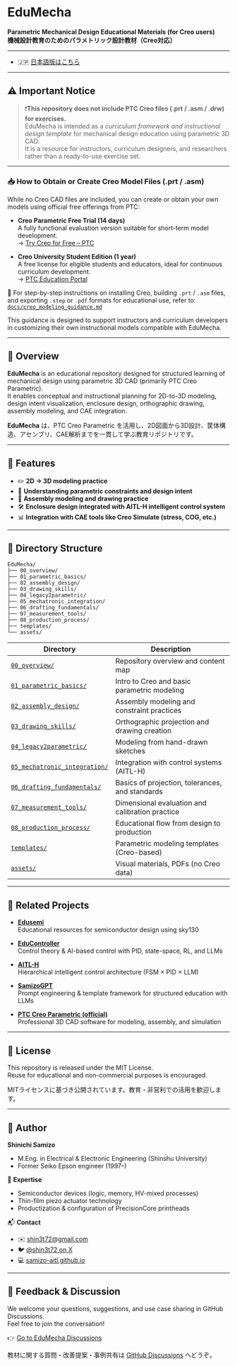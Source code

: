# EduMecha

**Parametric Mechanical Design Educational Materials (for Creo users)**  
**機械設計教育のためのパラメトリック設計教材（Creo対応）**

---

- 🇯🇵 [日本語版はこちら](./README.md)

---

## ⚠️ Important Notice

> ❗️**This repository does not include PTC Creo files (.prt / .asm / .drw) for exercises.**  
> EduMecha is intended as a *curriculum framework and instructional design template* for mechanical design education using parametric 3D CAD.  
> It is a resource for instructors, curriculum designers, and researchers rather than a ready-to-use exercise set.

---

### 📥 How to Obtain or Create Creo Model Files (.prt / .asm)

While no Creo CAD files are included, you can create or obtain your own models using official free offerings from PTC:

- **Creo Parametric Free Trial (14 days)**  
  A fully functional evaluation version suitable for short-term model development.  
  → [Try Creo for Free – PTC](https://www.ptc.com/en/try-and-buy/free-trials)

- **Creo University Student Edition (1 year)**  
  A free license for eligible students and educators, ideal for continuous curriculum development.  
  → [PTC Education Portal](https://www.ptc.com/en/education/free-software/creo-university-download)

📄 For step-by-step instructions on installing Creo, building `.prt` / `.asm` files, and exporting `.step` or `.pdf` formats for educational use, refer to:  
[`docs/creo_modeling_guidance.md`](./docs/creo_modeling_guidance.md)

This guidance is designed to support instructors and curriculum developers in customizing their own instructional models compatible with EduMecha.

---

## 📘 Overview

**EduMecha** is an educational repository designed for structured learning of mechanical design using parametric 3D CAD (primarily PTC Creo Parametric).  
It enables conceptual and instructional planning for 2D-to-3D modeling, design intent visualization, enclosure design, orthographic drawing, assembly modeling, and CAE integration.

**EduMecha** は、PTC Creo Parametric を活用し、2D図面から3D設計、筐体構造、アセンブリ、CAE解析までを一貫して学ぶ教育リポジトリです。

---

## 🔧 Features

- ✏️ **2D → 3D modeling practice**  
- 📐 **Understanding parametric constraints and design intent**  
- 🧩 **Assembly modeling and drawing practice**  
- 🛠 **Enclosure design integrated with AITL-H intelligent control system**  
- 📊 **Integration with CAE tools like Creo Simulate (stress, COG, etc.)**

---

## 🧱 Directory Structure

```text
EduMecha/
├── 00_overview/                 
├── 01_parametric_basics/        
├── 02_assembly_design/          
├── 03_drawing_skills/           
├── 04_legacy2parametric/        
├── 05_mechatronic_integration/  
├── 06_drafting_fundamentals/    
├── 07_measurement_tools/        
├── 08_production_process/       
├── templates/                   
└── assets/                      
```

| Directory | Description |
|-----------|-------------|
| [`00_overview/`](./00_overview/)                 | Repository overview and content map |
| [`01_parametric_basics/`](./01_parametric_basics/)        | Intro to Creo and basic parametric modeling |
| [`02_assembly_design/`](./02_assembly_design/)          | Assembly modeling and constraint practices |
| [`03_drawing_skills/`](./03_drawing_skills/)           | Orthographic projection and drawing creation |
| [`04_legacy2parametric/`](./04_legacy2parametric/)        | Modeling from hand-drawn sketches |
| [`05_mechatronic_integration/`](./05_mechatronic_integration/)  | Integration with control systems (AITL-H) |
| [`06_drafting_fundamentals/`](./06_drafting_fundamentals/)    | Basics of projection, tolerances, and standards |
| [`07_measurement_tools/`](./07_measurement_tools/)        | Dimensional evaluation and calibration practice |
| [`08_production_process/`](./08_production_process/)       | Educational flow from design to production |
| [`templates/`](./templates/)                   | Parametric modeling templates (Creo-based) |
| [`assets/`](./assets/)                         | Visual materials, PDFs (no Creo data) |

---

## 🔗 Related Projects

- [**Edusemi**](https://github.com/Samizo-AITL/Edusemi-v4x)  
  Educational resources for semiconductor design using sky130

- [**EduController**](https://github.com/Samizo-AITL/EduController)  
  Control theory & AI-based control with PID, state-space, RL, and LLMs

- [**AITL-H**](https://github.com/Samizo-AITL/AITL-H)  
  Hierarchical intelligent control architecture (FSM × PID × LLM)

- [**SamizoGPT**](https://github.com/Samizo-AITL/SamizoGPT)  
  Prompt engineering & template framework for structured education with LLMs

- [**PTC Creo Parametric (official)**](https://www.ptc.com/en/products/creo)  
  Professional 3D CAD software for modeling, assembly, and simulation

---

## 📜 License

This repository is released under the MIT License.  
Reuse for educational and non-commercial purposes is encouraged.

MITライセンスに基づき公開されています。教育・非営利での活用を歓迎します。

---

## 👤 Author

**Shinichi Samizo**  
- M.Eng. in Electrical & Electronic Engineering (Shinshu University)  
- Former Seiko Epson engineer (1997–)

📌 **Expertise**  
- Semiconductor devices (logic, memory, HV-mixed processes)  
- Thin-film piezo actuator technology  
- Productization & configuration of PrecisionCore printheads

📬 **Contact**  
- ✉️ [shin3t72@gmail.com](mailto:shin3t72@gmail.com)  
- 🐦 [@shin3t72 on X](https://x.com/shin3t72)  
- 💻 [samizo-aitl.github.io](https://samizo-aitl.github.io/)

---

## 💬 Feedback & Discussion

We welcome your questions, suggestions, and use case sharing in GitHub Discussions.  
Feel free to join the conversation!

👉 [Go to EduMecha Discussions](https://github.com/Samizo-AITL/EduMecha/discussions)

教材に関する質問・改善提案・事例共有は [GitHub Discussions](https://github.com/Samizo-AITL/EduMecha/discussions) へどうぞ。
